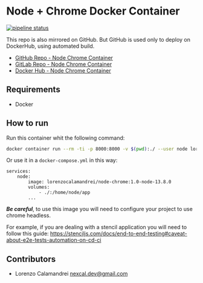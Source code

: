 # Node + Chrome Docker Container

[![pipeline status](https://gitlab.com/lorenzocalamandrei/node-chrome/badges/master/pipeline.svg)](https://gitlab.com/lorenzocalamandrei/node-chrome/-/commits/master)

This repo is also mirrored on GitHub.
But GitHub is used only to deploy on DockerHub, using automated build.

- [GitHub Repo - Node Chrome Container](https://github.com/CalamandreiLorenzo/node-chrome)
- [GitLab Repo - Node Chrome Container](https://gitlab.com/lorenzocalamandrei/node-chrome)
- [Docker Hub - Node Chrome Container](https://hub.docker.com/r/lorenzocalamandrei/node-chrome)

## Requirements

- Docker

## How to run

Run this container whit the following command: 

```bash
docker container run --rm -ti -p 8000:8000 -v $(pwd):./ --user node lorenzocalamandrei/node-chrome:x-node-x bash
```

Or use it in a `docker-compose.yml` in this way:

```docker-compose
services:
    node:
        image: lorenzocalamandrei/node-chrome:1.0-node-13.8.0
        volumes:
            - ./:/home/node/app
        ...
```

*__Be careful__*, to use this image you will need to configure your project to use chrome headless.

For example, if you are dealing with a stencil application you will need to follow this guide: https://stenciljs.com/docs/end-to-end-testing#caveat-about-e2e-tests-automation-on-cd-ci

## Contributors

- Lorenzo Calamandrei <nexcal.dev@gmail.com>
